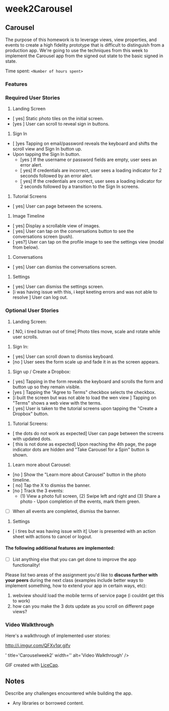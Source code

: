 # week2Carousel

## Carousel

The purpose of this homework is to leverage views, view properties, and events to create a high fidelity prototype that is difficult to distinguish from a production app. We're going to use the techniques from this week to implement the Carousel app from the signed out state to the basic signed in state.

Time spent: `<Number of hours spent>`

### Features

### Required User Stories

1. Landing Screen
  - [ yes] Static photo tiles on the initial screen.
  - [yes ] User can scroll to reveal sign in buttons.
1. Sign In
  - [ ]yes Tapping on email/password reveals the keyboard and shifts the scroll view and Sign In button up.
  - Upon tapping the Sign In button.
     - [yes ] If the username or password fields are empty, user sees an error alert.
     - [ yes] If credentials are incorrect, user sees a loading indicator for 2 seconds followed by an error alert.
     - [ yes] If the credentials are correct, user sees a loading indicator for 2 seconds followed by a transition to the Sign In screens.
1. Tutorial Screens
  - [ yes] User can page between the screens.
1. Image Timeline
  - [ yes] Display a scrollable view of images.
  - [ yes] User can tap on the conversations button to see the conversations screen (push).
  - [ yes?] User can tap on the profile image to see the settings view (modal from below).
1. Conversations
  - [ yes] User can dismiss the conversations screen.
1. Settings
  - [ yes] User can dismiss the settings screen.
  - [i was having issue with this, i kept keeting errors and was not able to resolve ] User can log out.

### Optional User Stories

1. Landing Screen:  
  - [ NO, i tired butran out of time] Photo tiles move, scale and rotate while user scrolls.
1. Sign In:
  - [ yes] User can scroll down to dismiss keyboard.
  - [no ] User sees the form scale up and fade it in as the screen appears.
1. Sign up / Create a Dropbox:
  - [ yes] Tapping in the form reveals the keyboard and scrolls the form and button up so they remain visible.
  - [yes ] Tapping the "Agree to Terms" checkbox selects the checkbox.
  - [i built the screen but was not able to load the wen view ] Tapping on "Terms" shows a web view with the terms.
  - [ yes] User is taken to the tutorial screens upon tapping the "Create a Dropbox" button.
1. Tutorial Screens:
  - [ the dots do not work as expected] User can page between the screens with updated dots.
  - [ this is not done as expected] Upon reaching the 4th page, the page indicator dots are hidden and "Take Carousel for a Spin" button is shown.
1. Learn more about Carousel:
  - [no ] Show the "Learn more about Carousel" button in the photo timeline.
  - [ no] Tap the X to dismiss the banner.
  - [no ] Track the 3 events:
     - (1) View a photo full screen, (2) Swipe left and right and (3) Share a photo  - Upon completion of the events, mark them green.
  - [ ] When all events are completed, dismiss the banner.
1. Settings
  - [ i tires but was having issue with it] User is presented with an action sheet with actions to cancel or logout.


#### The following **additional** features are implemented:

- [ ] List anything else that you can get done to improve the app functionality!

Please list two areas of the assignment you'd like to **discuss further with your peers** during the next class (examples include better ways to implement something, how to extend your app in certain ways, etc):

1. webview should load the mobile terms of service page (i couldnt get this to work)
2. how can you make the 3 dots update as you scroll on different page views? 

### Video Walkthrough 

Here's a walkthrough of implemented user stories:

http://i.imgur.com/QFXv1qr.gifv

' title='Carouselweek2' width='' alt='Video Walkthrough' />

GIF created with [LiceCap](http://www.cockos.com/licecap/).

## Notes

Describe any challenges encountered while building the app.

* Any libraries or borrowed content.
